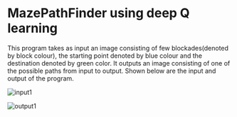 # MazePathFinder using deep Q learning
This program takes as input an image consisting of few blockades(denoted by block colour), the starting point denoted by blue colour and the destination denoted by green color. It outputs an image consisting of one of the possible paths from input to output. 
Shown below are the input and output of the program.

![input1](https://cloud.githubusercontent.com/assets/12389081/21818909/99b5d194-d78f-11e6-9c10-f43cdb3feffe.png)

![output1](https://cloud.githubusercontent.com/assets/12389081/21818953/bff805ca-d78f-11e6-8f65-8670cde0e9b5.png)



